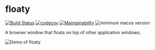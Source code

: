 # floaty

[![Build Status](https://travis-ci.org/jameszaghini/floaty.svg?branch=develop)](https://travis-ci.org/jameszaghini/floaty)
[![codecov](https://codecov.io/gh/jameszaghini/floaty/branch/develop/graph/badge.svg)](https://codecov.io/gh/jameszaghini/floaty)
[![Maintainability](https://api.codeclimate.com/v1/badges/c921f9572d8f098a4be6/maintainability)](https://codeclimate.com/github/jameszaghini/floaty/maintainability)
![minimum macos version](https://img.shields.io/badge/macos-10.13%2B-blue.svg)

A browser window that floats on top of other application windows.

![Demo of floaty](https://gfycat.com/PartialSpeedyAustraliankelpie)
